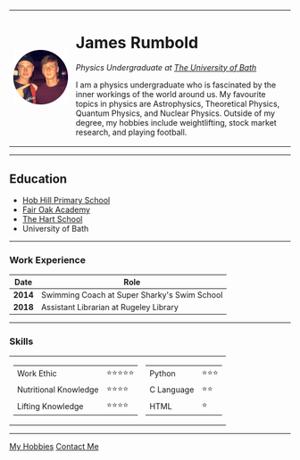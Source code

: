 <html lang="en" dir="ltr">

<head>
  <meta charset="utf-8">
  <title>James' Personal Site📑</title>
</head>

<body>
  <table cellspacing="20">
    <tr>
      <td><img src="Circle Profile.png" alt="James Rumbold's Profile Photo"></td>
      <td>
        <h1>James Rumbold</h1>
        <p><em>Physics Undergraduate at <a href="https://www.bath.ac.uk/">The University of Bath</a></em>
        </p>
        <p>
          I am a physics undergraduate who is fascinated by the inner workings of the world around us.
          My favourite topics in physics are Astrophysics, Theoretical Physics, Quantum Physics, and Nuclear Physics.
          Outside of my degree, my hobbies include weightlifting, stock market research, and playing football.
        </p>
      </td>
    </tr>
  </table>
  <hr size="2" noshade />
  <h2>Education</h2>
  <ul>
    <li><a href="https://www.hobhill.staffs.sch.uk/">Hob Hill Primary School</a></li>
    <li><a href="https://en.wikipedia.org/wiki/Fair_Oak_Academy">Fair Oak Academy</a></li>
    <li><a href="https://www.hartschool.org.uk/">The Hart School</a></li>
    <li>University of Bath</li>
  </ul>
  <hr size="1">
  <h3>Work Experience</h3>
  <table cellspacing="10">
    <thead>
      <tr>
        <th>Date</th>
        <th>Role</th>
      </tr>
    </thead>
    <tr>
      <td><strong>2014</strong></td>
      <td>Swimming Coach at Super Sharky's Swim School</td>
    </tr>
    <td><strong>2018
    </strong></td>
    <td>Assistant Librarian at Rugeley Library</td>
  </table>
  <hr size="1">
  <h3>Skills</h3>
  <table  cellspacing="10">
    <tr>
      <td>
      <table>
        <tr>
          <td>Work Ethic</td>
          <td>⭐⭐⭐⭐⭐</td>
        </tr>
        <tr>
          <td>Nutritional Knowledge</td>
          <td>⭐⭐⭐⭐</td>
        </tr>
        <tr>
          <td>Lifting Knowledge</td>
          <td>⭐⭐⭐⭐</td>
        </tr>
      </table>
      </td>
      <td>
      <table>
        <tr>
          <td>Python</td>
          <td>⭐⭐⭐</td>
        </tr>
        <tr>
          <td>C Language</td>
          <td>⭐⭐</td>
        </tr>
        <tr>
          <td>HTML</td>
          <td>⭐</td>
        </tr>
      </table>
      </td>
    </tr>
  </table>

  <hr size="2" noshade />
  <a href="Hobbies.html">My Hobbies</a>
  <a href="Contact.html">Contact Me</a>
</body>

</html>
